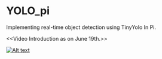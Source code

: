 # YOLO_pi
Implementing real-time object detection using TinyYolo In Pi.

<<Video Introduction as on June 19th.>>

[![Alt text](https://img.youtube.com/vi/L0dR9TxhQSA/0.jpg)](https://www.youtube.com/watch?v=L0dR9TxhQSA)
